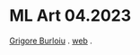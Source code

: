 # ML Art 04.2023

[Grigore Burloiu](https://cinetic.arts.ro/en/echipa/grigore-burloiu/) . [web](https://rvirmoors.github.io/) . 